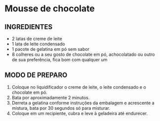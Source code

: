 # Mousse de chocolate

## INGREDIENTES

- 2 latas de creme de leite
- 1 lata de leite condensado
- 1 pacote de gelatina em pó sem sabor
- 8 colheres ou a seu gosto de chocolate em pó, achocolatado ou outro de sua preferência, fica bom com qualquer um

## MODO DE PREPARO

1. Coloque no liquidificador o creme de leite, o leite condensado e o chocolate em pó.
2. Bata por aproximadamente 2 minutos.
3. Derreta a gelatina conforme instruções da embalagem e acrescente a mistura, bata por 30 segundos só para misturar.
4. Coloque em um recipiente, cubra e leve à geladeira até endurecer.